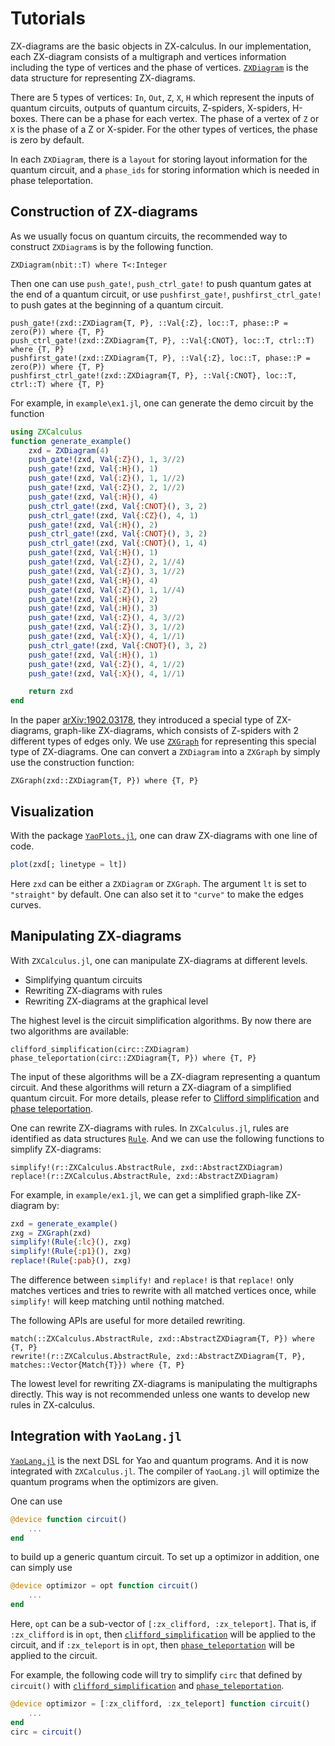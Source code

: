# Tutorials

ZX-diagrams are the basic objects in ZX-calculus. In our implementation, each ZX-diagram consists of a multigraph and vertices information including the type of vertices and the phase of vertices. [`ZXDiagram`](@ref) is the data structure for representing
ZX-diagrams.

There are 5 types of vertices: `In`, `Out`, `Z`, `X`, `H` which represent the inputs of quantum circuits, outputs of quantum circuits, Z-spiders, X-spiders, H-boxes. There can be a phase for each vertex. The phase of a vertex of `Z` or `X` is the phase of a Z or X-spider. For the other types of vertices, the phase is zero by default.

In each `ZXDiagram`, there is a `layout` for storing layout information for the quantum circuit, and a `phase_ids` for storing information which is needed in phase teleportation.

## Construction of ZX-diagrams

As we usually focus on quantum circuits, the recommended way to construct `ZXDiagram`s is by the following function.
```@docs
ZXDiagram(nbit::T) where T<:Integer
```
Then one can use `push_gate!`, `push_ctrl_gate!` to push quantum gates at the end of a quantum circuit, or use `pushfirst_gate!`, `pushfirst_ctrl_gate!` to push gates at the beginning of a quantum circuit.
```@docs
push_gate!(zxd::ZXDiagram{T, P}, ::Val{:Z}, loc::T, phase::P = zero(P)) where {T, P}
push_ctrl_gate!(zxd::ZXDiagram{T, P}, ::Val{:CNOT}, loc::T, ctrl::T) where {T, P}
pushfirst_gate!(zxd::ZXDiagram{T, P}, ::Val{:Z}, loc::T, phase::P = zero(P)) where {T, P}
pushfirst_ctrl_gate!(zxd::ZXDiagram{T, P}, ::Val{:CNOT}, loc::T, ctrl::T) where {T, P}
```

For example, in `example\ex1.jl`, one can generate the demo circuit by the function
```julia
using ZXCalculus
function generate_example()
    zxd = ZXDiagram(4)
    push_gate!(zxd, Val{:Z}(), 1, 3//2)
    push_gate!(zxd, Val{:H}(), 1)
    push_gate!(zxd, Val{:Z}(), 1, 1//2)
    push_gate!(zxd, Val{:Z}(), 2, 1//2)
    push_gate!(zxd, Val{:H}(), 4)
    push_ctrl_gate!(zxd, Val{:CNOT}(), 3, 2)
    push_ctrl_gate!(zxd, Val{:CZ}(), 4, 1)
    push_gate!(zxd, Val{:H}(), 2)
    push_ctrl_gate!(zxd, Val{:CNOT}(), 3, 2)
    push_ctrl_gate!(zxd, Val{:CNOT}(), 1, 4)
    push_gate!(zxd, Val{:H}(), 1)
    push_gate!(zxd, Val{:Z}(), 2, 1//4)
    push_gate!(zxd, Val{:Z}(), 3, 1//2)
    push_gate!(zxd, Val{:H}(), 4)
    push_gate!(zxd, Val{:Z}(), 1, 1//4)
    push_gate!(zxd, Val{:H}(), 2)
    push_gate!(zxd, Val{:H}(), 3)
    push_gate!(zxd, Val{:Z}(), 4, 3//2)
    push_gate!(zxd, Val{:Z}(), 3, 1//2)
    push_gate!(zxd, Val{:X}(), 4, 1//1)
    push_ctrl_gate!(zxd, Val{:CNOT}(), 3, 2)
    push_gate!(zxd, Val{:H}(), 1)
    push_gate!(zxd, Val{:Z}(), 4, 1//2)
    push_gate!(zxd, Val{:X}(), 4, 1//1)

    return zxd
end
```

In the paper [arXiv:1902.03178](https://arxiv.org/abs/1902.03178), they introduced a special type of ZX-diagrams, graph-like ZX-diagrams, which consists of Z-spiders with 2 different types of edges only. We use [`ZXGraph`](@ref) for representing this special type of ZX-diagrams. One can convert a `ZXDiagram` into a `ZXGraph` by simply use the construction function:
```@docs
ZXGraph(zxd::ZXDiagram{T, P}) where {T, P}
```


## Visualization

With the package [`YaoPlots.jl`](https://github.com/QuantumBFS/YaoPlots.jl), one can draw ZX-diagrams with one line of code.
```julia
plot(zxd[; linetype = lt])
```
Here `zxd` can be either a `ZXDiagram` or `ZXGraph`. The argument `lt` is set to `"straight"` by default. One can also set it to `"curve"` to make the edges curves.


## Manipulating ZX-diagrams

With `ZXCalculus.jl`, one can manipulate ZX-diagrams at different levels.
- Simplifying quantum circuits
- Rewriting ZX-diagrams with rules
- Rewriting ZX-diagrams at the graphical level

The highest level is the circuit simplification algorithms. By now there are two algorithms are available:
```@docs
clifford_simplification(circ::ZXDiagram)
phase_teleportation(circ::ZXDiagram{T, P}) where {T, P}
```
The input of these algorithms will be a ZX-diagram representing a quantum circuit. And these algorithms will return a ZX-diagram of a simplified quantum circuit. For more details, please refer to [Clifford simplification](https://arxiv.org/abs/1902.03178) and [phase teleportation](https://arxiv.org/abs/1903.10477).

One can rewrite ZX-diagrams with rules. In `ZXCalculus.jl`, rules are identified as data structures [`Rule`](@ref). And we can use the following functions to simplify ZX-diagrams:
```@docs
simplify!(r::ZXCalculus.AbstractRule, zxd::AbstractZXDiagram)
replace!(r::ZXCalculus.AbstractRule, zxd::AbstractZXDiagram)
```
For example, in `example/ex1.jl`, we can get a simplified graph-like ZX-diagram by:
```julia
zxd = generate_example()
zxg = ZXGraph(zxd)
simplify!(Rule{:lc}(), zxg)
simplify!(Rule{:p1}(), zxg)
replace!(Rule{:pab}(), zxg)
```

The difference between `simplify!` and `replace!` is that `replace!` only matches vertices and tries to rewrite with all matched vertices once, while `simplify!` will keep matching until nothing matched.

The following APIs are useful for more detailed rewriting.
```@docs
match(::ZXCalculus.AbstractRule, zxd::AbstractZXDiagram{T, P}) where {T, P}
rewrite!(r::ZXCalculus.AbstractRule, zxd::AbstractZXDiagram{T, P}, matches::Vector{Match{T}}) where {T, P}
```

The lowest level for rewriting ZX-diagrams is manipulating the multigraphs directly. This way is not recommended unless one wants to develop new rules in ZX-calculus.


## Integration with `YaoLang.jl`

[`YaoLang.jl`](https://github.com/QuantumBFS/YaoLang.jl) is the next DSL for Yao and quantum programs. And it is now integrated with `ZXCalculus.jl`. The compiler of `YaoLang.jl` will optimize the quantum programs when the optimizors are given.

One can use
```julia
@device function circuit()
    ...
end
```
to build up a generic quantum circuit. To set up a optimizor in addition, one can simply use
```julia
@device optimizor = opt function circuit()
    ...
end
```
Here, `opt` can be a sub-vector of `[:zx_clifford, :zx_teleport]`. That is, if `:zx_clifford` is in `opt`, then [`clifford_simplification`](@ref) will be applied to the circuit, and if `:zx_teleport` is in `opt`, then [`phase_teleportation`](@ref) will be applied to the circuit.

For example, the following code will try to simplify `circ` that defined by `circuit()` with [`clifford_simplification`](@ref) and [`phase_teleportation`](@ref).
```julia
@device optimizor = [:zx_clifford, :zx_teleport] function circuit()
    ...
end
circ = circuit()
```
